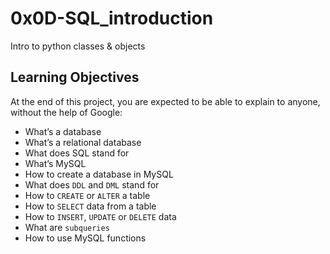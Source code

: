 # 0x0D-SQL_introduction
Intro to python classes & objects

## Learning Objectives
At the end of this project, you are expected to be able to explain to anyone, without the help of Google:

* What’s a database
* What’s a relational database
* What does SQL stand for
* What’s MySQL
* How to create a database in MySQL
* What does `DDL` and `DML` stand for
* How to `CREATE` or `ALTER` a table
* How to `SELECT` data from a table
* How to `INSERT`, `UPDATE` or `DELETE` data
* What are `subqueries`
* How to use MySQL functions